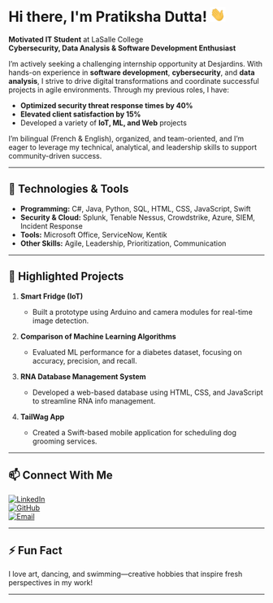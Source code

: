<!-- 
  Put this content in a file named README.md in your GitHub profile repository (i.e., github.com/YourUsername/YourUsername)
  so it appears on your GitHub profile page.
-->

# Hi there, I'm Pratiksha Dutta! <img src="https://raw.githubusercontent.com/ABSphreak/ABSphreak/master/gifs/Hi.gif" width="30px">

**Motivated IT Student** at LaSalle College  
**Cybersecurity, Data Analysis & Software Development Enthusiast**  

I’m actively seeking a challenging internship opportunity at Desjardins. With hands-on experience in **software development**, **cybersecurity**, and **data analysis**, I strive to drive digital transformations and coordinate successful projects in agile environments. Through my previous roles, I have:

- **Optimized security threat response times by 40%**  
- **Elevated client satisfaction by 15%**  
- Developed a variety of **IoT, ML, and Web** projects

I’m bilingual (French & English), organized, and team-oriented, and I’m eager to leverage my technical, analytical, and leadership skills to support community-driven success.

---

## 🔧 Technologies & Tools

- **Programming:** C#, Java, Python, SQL, HTML, CSS, JavaScript, Swift  
- **Security & Cloud:** Splunk, Tenable Nessus, Crowdstrike, Azure, SIEM, Incident Response  
- **Tools:** Microsoft Office, ServiceNow, Kentik  
- **Other Skills:** Agile, Leadership, Prioritization, Communication  

---

## 📂 Highlighted Projects

1. **Smart Fridge (IoT)**  
   - Built a prototype using Arduino and camera modules for real-time image detection.

2. **Comparison of Machine Learning Algorithms**  
   - Evaluated ML performance for a diabetes dataset, focusing on accuracy, precision, and recall.

3. **RNA Database Management System**  
   - Developed a web-based database using HTML, CSS, and JavaScript to streamline RNA info management.

4. **TailWag App**  
   - Created a Swift-based mobile application for scheduling dog grooming services.

---

## 📫 Connect With Me

[![LinkedIn](https://img.shields.io/badge/LinkedIn-Pratiksha%20Dutta-blue?logo=linkedin)](https://linkedin.com/in/pratiksha-dutta)  
[![GitHub](https://img.shields.io/badge/GitHub-Prats0509-lightgrey?logo=github)](https://github.com/Prats0509)  
[![Email](https://img.shields.io/badge/Email-pratiksha.dutta0509%40gmail.com-red?logo=gmail)](mailto:pratiksha.dutta0509@gmail.com)

---

## ⚡ Fun Fact
I love art, dancing, and swimming—creative hobbies that inspire fresh perspectives in my work!

---

<!-- Optional: Add a fancy GitHub stats section if you like -->
<!-- 
![Pratiksha's GitHub stats](https://github-readme-stats.vercel.app/api?username=YOUR_GITHUB_USERNAME&show_icons=true&theme=radical)
-->
